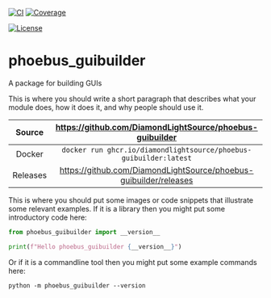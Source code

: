 [![CI](https://github.com/DiamondLightSource/phoebus-guibuilder/actions/workflows/ci.yml/badge.svg)](https://github.com/DiamondLightSource/phoebus-guibuilder/actions/workflows/ci.yml)
[![Coverage](https://codecov.io/gh/DiamondLightSource/phoebus-guibuilder/branch/main/graph/badge.svg)](https://codecov.io/gh/DiamondLightSource/phoebus-guibuilder)

[![License](https://img.shields.io/badge/License-Apache%202.0-blue.svg)](https://opensource.org/licenses/Apache-2.0)

# phoebus_guibuilder

A package for building GUIs

This is where you should write a short paragraph that describes what your module does,
how it does it, and why people should use it.

Source          | <https://github.com/DiamondLightSource/phoebus-guibuilder>
:---:           | :---:
Docker          | `docker run ghcr.io/diamondlightsource/phoebus-guibuilder:latest`
Releases        | <https://github.com/DiamondLightSource/phoebus-guibuilder/releases>

This is where you should put some images or code snippets that illustrate
some relevant examples. If it is a library then you might put some
introductory code here:

```python
from phoebus_guibuilder import __version__

print(f"Hello phoebus_guibuilder {__version__}")
```

Or if it is a commandline tool then you might put some example commands here:

```
python -m phoebus_guibuilder --version
```
